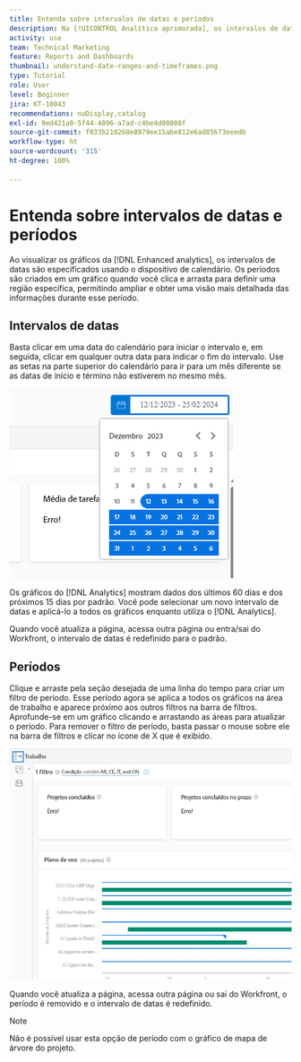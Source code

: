 ```yaml
---
title: Entenda sobre intervalos de datas e períodos
description: Na [!UICONTROL Analítica aprimorada], os intervalos de datas são especificados usando o widget de calendário. Os períodos são criados dentro de um gráfico.
activity: use
team: Technical Marketing
feature: Reports and Dashboards
thumbnail: understand-date-ranges-and-timeframes.png
type: Tutorial
role: User
level: Beginner
jira: KT-10043
recommendations: noDisplay,catalog
exl-id: 9ed421a0-5f44-4096-a7ad-c4be4d00808f
source-git-commit: f033b210268e8979ee15abe812e6ad85673eeedb
workflow-type: ht
source-wordcount: '315'
ht-degree: 100%

---
```


# Entenda sobre intervalos de datas e períodos

Ao visualizar os gráficos da [!DNL Enhanced analytics], os intervalos de datas são especificados usando o dispositivo de calendário. Os períodos são criados em um gráfico quando você clica e arrasta para definir uma região específica, permitindo ampliar e obter uma visão mais detalhada das informações durante esse período.

## Intervalos de datas

Basta clicar em uma data do calendário para iniciar o intervalo e, em seguida, clicar em qualquer outra data para indicar o fim do intervalo. Use as setas na parte superior do calendário para ir para um mês diferente se as datas de início e término não estiverem no mesmo mês.

![Uma imagem mostrando a seleção de um intervalo de datas no dispositivo de calendário](assets/section-1-3.png)

Os gráficos do [!DNL Analytics] mostram dados dos últimos 60 dias e dos próximos 15 dias por padrão. Você pode selecionar um novo intervalo de datas e aplicá-lo a todos os gráficos enquanto utiliza o [!DNL Analytics].

Quando você atualiza a página, acessa outra página ou entra/sai do Workfront, o intervalo de datas é redefinido para o padrão.

## Períodos

Clique e arraste pela seção desejada de uma linha do tempo para criar um filtro de período. Esse período agora se aplica a todos os gráficos na área de trabalho e aparece próximo aos outros filtros na barra de filtros. Aprofunde-se em um gráfico clicando e arrastando as áreas para atualizar o período. Para remover o filtro de período, basta passar o mouse sobre ele na barra de filtros e clicar no ícone de X que é exibido.

![Uma imagem mostrando a seleção de um período com a função de clicar e arrastar](assets/section-1-4.png)

Quando você atualiza a página, acessa outra página ou sai do Workfront, o período é removido e o intervalo de datas é redefinido.

>[!NOTE]
>
>Não é possível usar esta opção de período com o gráfico de mapa de árvore do projeto.
